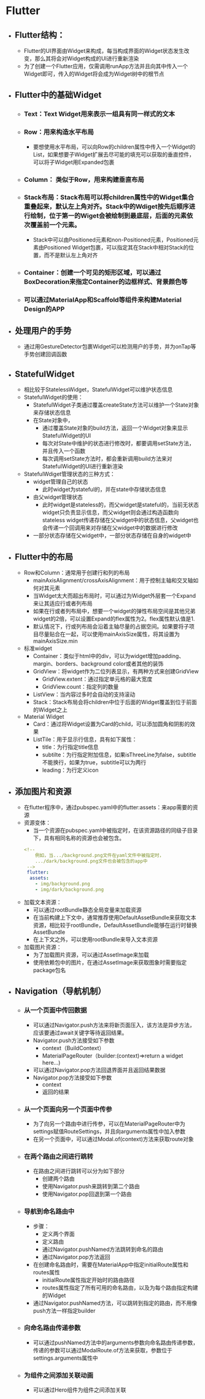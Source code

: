 # Flutter
* ## Flutter结构：
  * Flutter的UI界面由Widget来构成，每当构成界面的Widget状态发生改变，那么其将会对Widget构成的UI进行重新渲染
  * 为了创建一个Flutter应用，仅需调用runApp方法并且向其中传入一个Widget即可，传入的Widget将会成为Widget树中的根节点
* ## Flutter中的基础Widget
  * ### Text：Text Widget用来表示一组具有同一样式的文本
  * ### Row：用来构造水平布局
    * 要想使用水平布局，可以向Row的children属性中传入一个Widget的List，如果想要子Widget扩展去尽可能的填充可以获取的垂直控件，可以将子Widget用Expanded包裹
  * ### Column： 类似于Row，用来构建垂直布局
  * ### Stack布局：Stack布局可以将children属性中的Widget集合重叠起来，默认左上角对齐。Stack中的Wdiget按先后顺序进行绘制，位于第一的Wiget会被绘制到最底层，后面的元素依次覆盖前一个元素。
    * Stack中可以由Positioned元素和non-Positioned元素，Positioned元素由Positioned Widget包裹，可以指定其在Stack中相对Stack的位置，而不是默认左上角对齐
  * ### Container：创建一个可见的矩形区域，可以通过BoxDecoration来指定Container的边框样式、背景颜色等
  * ### 可以通过MaterialApp和Scaffold等组件来构建Material Design的APP
* ## 处理用户的手势
  * 通过用GestureDetector包裹Widget可以检测用户的手势，并为onTap等手势创建回调函数
* ## StatefulWidget
  * 相比较于StatelessWidget，StatefulWidget可以维护状态信息
  * StatefulWidget的使用：
    * StatefulWidget子类通过覆盖createState方法可以维护一个State对象来存储状态信息
    * 在State对象中，
      * 通过覆盖State对象的build方法，返回一个Widget对象来显示StatefulWidget的UI
      * 每次对State中维护的状态进行修改时，都要调用setState方法，并且传入一个函数
      * 每次调用setState方法时，都会重新调用build方法来对StatefulWidget的UI进行重新渲染
  * StatefulWdiget管理状态的三种方式：
    *  widget管理自己的状态
       *  此时widget为stateful的，并在state中存储状态信息
    * 由父widget管理状态
      * 此时widget是stateless的，而父widget是stateful的，当前无状态widget只负责显示信息，而父widget则会通过构造函数向stateless widget传递存储在父widget中的状态信息，父widget也会传递一个回调用来对存储在父widget中的数据进行修改
    * 一部分状态存储在父widget中，一部分状态存储在自身的widget中
* ## Flutter中的布局
  * Row和Column：通常用于创建行和列的布局
    * mainAxisAlignment/crossAxisAlignment：用于控制主轴和交叉轴如何对其元素
    * 当Widget太大而超出布局时，可以通过为Widget外层套一个Expand来让其适应行或者列布局
    * 如果在行或者列布局中，想要一个widget的弹性布局空间是其他兄弟widget的2倍，可以设置Expand的flex属性为2。flex属性默认值是1.
    * 默认情况下，行或列布局会沿着主轴尽量的占据空间。如果要将子项目尽量贴合在一起，可以使用mainAxisSize属性，将其设置为mainAxisSize.min
  * 标准widget
    * Container：类似于html中的div，可以为widget增加padding、margin、borders、background color或者其他的装饰
    * GridView：将widget作为二位列表显示，有两种方式来创建GridView
      * GridView.extent：通过指定单元格的最大宽度
      * GridView.count：指定列的数量
    * ListView：当内容过多时会自动的支持滚动
    * Stack：Stack布局会将children中位于后面的Widget覆盖到位于前面的Widget之上
  * Material Widget
    * Card：通过将Widget设置为Card的child，可以添加圆角和阴影的效果
    * ListTile：用于显示行信息，具有如下属性：
      * title：为行指定title信息
      * subtilte：为行指定附加信息，如果isThreeLine为false，subtitle不能换行，如果为true，subtitle可以为两行
      * leading：为行定义icon
* ## 添加图片和资源
  * 在flutter程序中，通过pubspec.yaml中的flutter:assets：来app需要的资源
  * 资源变体：
    * 当一个资源在pubspec.yaml中被指定时，在该资源路径的同级子目录下，具有相同名称的资源也会被包含。
    ```yaml
    <!-- 
        例如，当.../background.png文件在yaml文件中被指定时，
        .../dark/background.png文件也会被包含的app中
     -->
     flutter:
      assets:
        - img/background.png
        - img/dark/background.png
    ```
  * 加载文本资源：
    * 可以通过rootBundle静态全局变量来加载资源
    * 在当前构建上下文中，通常推荐使用DefaultAssetBundle来获取文本资源，相比较于rootBundle，DefaultAssetBundle能够在运行时替换AssetBundle
    * 在上下文之外，可以使用rootBundle来导入文本资源
  * 加载图片资源：
    * 为了加载图片资源，可以通过AssetImage来加载
    * 使用依赖包中的图片，在通过AssetImage来获取图象时需要指定package包名
* ## Navigation（导航机制）
  * ### 从一个页面中传回数据
    * 可以通过Navigator.push方法来将新页面压入，该方法是异步方法，应该要通过await关键字等待返回结果。
    * Navigator.push方法接受如下参数
      * context（BuildContext）
      * MaterialPageRouter（builder:(context)=>return a widget here...)
    * 可以通过Navigator.pop方法回退界面并且返回结果数据
    * Navigator.pop方法接受如下参数
      * context
      * 返回的结果
  * ### 从一个页面向另一个页面中传参
    * 为了向另一个路由中进行传参，可以在MaterialPageRouter中为settings赋值RouteSettings，并且向arguments属性中加入参数
    * 在另一个页面中，可以通过Modal.of(context)方法来获取route对象
  * ### 在两个路由之间进行跳转
    * 在路由之间进行跳转可以分为如下部分
      * 创建两个路由
      * 使用Navigator.push来跳转到第二个路由
      * 使用Navigator.pop回退到第一个路由
  * ### 导航到命名路由中
    * 步骤：
      * 定义两个界面
      * 定义路由
      * 通过Navigator.pushNamed方法跳转到命名的路由
      * 通过Navigator.pop方法返回
    * 在创建命名路由时，需要在MaterialApp中指定initialRoute属性和routes属性
      * initialRoute属性指定开始时的路由路径
      * routes属性指定了所有可用的命名路由，以及为每个路由指定构建的Widget
    * 通过Navigator.pushNamed方法，可以跳转到指定的路由，而不用像push方法一样指定builder
  * ### 向命名路由传递参数
    * 可以通过pushNamed方法中的arguments参数向命名路由传递参数，传递的参数可以通过ModalRoute.of方法来获取，参数位于settings.arguments属性中
  * ### 为组件之间添加关联动画
    * 可以通过Hero组件为组件之间添加关联